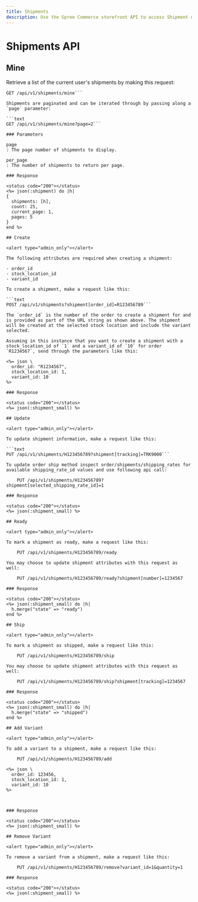 ```yaml
---
title: Shipments
description: Use the Spree Commerce storefront API to access Shipment data.
---
```


# Shipments API

## Mine

Retrieve a list of the current user's shipments by making this request:

```text
GET /api/v1/shipments/mine```

Shipments are paginated and can be iterated through by passing along a `page` parameter:

```text
GET /api/v1/shipments/mine?page=2```

### Parameters

page
: The page number of shipments to display.

per_page
: The number of shipments to return per page.

### Response

<status code="200"></status>
<%= json(:shipment) do |h|
{
  shipments: [h],
  count: 25,
  current_page: 1,
  pages: 5
}
end %>

## Create

<alert type="admin_only"></alert>

The following attributes are required when creating a shipment:

- order_id
- stock_location_id
- variant_id

To create a shipment, make a request like this:

```text
POST /api/v1/shipments?shipment[order_id]=R123456789```

The `order_id` is the number of the order to create a shipment for and is provided as part of the URL string as shown above. The shipment will be created at the selected stock location and include the variant selected.

Assuming in this instance that you want to create a shipment with a stock_location_id of `1` and a variant_id of `10` for order `R1234567`, send through the parameters like this:

<%= json \
  order_id: "R1234567",
  stock_location_id: 1,
  variant_id: 10
%>

### Response

<status code="200"></status>
<%= json(:shipment_small) %>

## Update

<alert type="admin_only"></alert>

To update shipment information, make a request like this:

```text
PUT /api/v1/shipments/H123456789?shipment[tracking]=TRK9000```

To update order ship method inspect order/shipments/shipping_rates for available shipping_rate_id values and use following api call:

    PUT /api/v1/shipments/H123456789?shipment[selected_shipping_rate_id]=1

### Response

<status code="200"></status>
<%= json(:shipment_small) %>

## Ready

<alert type="admin_only"></alert>

To mark a shipment as ready, make a request like this:

    PUT /api/v1/shipments/H123456789/ready

You may choose to update shipment attributes with this request as well:

    PUT /api/v1/shipments/H123456789/ready?shipment[number]=1234567

### Response

<status code="200"></status>
<%= json(:shipment_small) do |h|
  h.merge("state" => "ready")
end %>

## Ship

<alert type="admin_only"></alert>

To mark a shipment as shipped, make a request like this:

    PUT /api/v1/shipments/H123456789/ship

You may choose to update shipment attributes with this request as well:

    PUT /api/v1/shipments/H123456789/ship?shipment[tracking]=1234567

### Response

<status code="200"></status>
<%= json(:shipment_small) do |h|
  h.merge("state" => "shipped")
end %>

## Add Variant

<alert type="admin_only"></alert>

To add a variant to a shipment, make a request like this:

    PUT /api/v1/shipments/H123456789/add

<%= json \
  order_id: 123456,
  stock_location_id: 1,
  variant_id: 10
%>



### Response

<status code="200"></status>
<%= json(:shipment_small) %>

## Remove Variant

<alert type="admin_only"></alert>

To remove a variant from a shipment, make a request like this:

    PUT /api/v1/shipments/H123456789/remove?variant_id=1&quantity=1

### Response

<status code="200"></status>
<%= json(:shipment_small) %>
